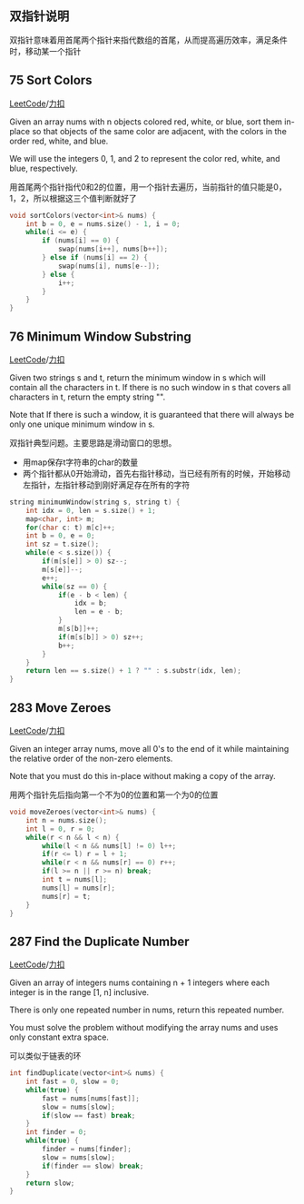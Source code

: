 双指针说明
-----------------
双指针意味着用首尾两个指针来指代数组的首尾，从而提高遍历效率，满足条件时，移动某一个指针

75 Sort Colors
-----------------
[LeetCode](https://leetcode.com/problems/sort-colors)/[力扣](https://leetcode-cn.com/problems/sort-colors)

Given an array nums with n objects colored red, white, or blue, sort them in-place so that objects of the same color are adjacent, with the colors in the order red, white, and blue. 

We will use the integers 0, 1, and 2 to represent the color red, white, and blue, respectively. 

用首尾两个指针指代0和2的位置，用一个指针去遍历，当前指针的值只能是0，1，2，所以根据这三个值判断就好了

```c++
void sortColors(vector<int>& nums) {
    int b = 0, e = nums.size() - 1, i = 0;
    while(i <= e) {
        if (nums[i] == 0) {
            swap(nums[i++], nums[b++]);
        } else if (nums[i] == 2) {
            swap(nums[i], nums[e--]);
        } else {
            i++;
        }
    }
}
```

76 Minimum Window Substring
----------------
[LeetCode](https://leetcode.com/problems/minimum-window-substring)/[力扣](https://leetcode-cn.com/problems/minimum-window-substring)

Given two strings s and t, return the minimum window in s which will contain all the characters in t. If there is no such window in s that covers all characters in t, return the empty string "". 

Note that If there is such a window, it is guaranteed that there will always be only one unique minimum window in s. 

双指针典型问题。主要思路是滑动窗口的思想。

- 用map保存t字符串的char的数量
- 两个指针都从0开始滑动，首先右指针移动，当已经有所有的时候，开始移动左指针，左指针移动到刚好满足存在所有的字符

```c++
string minimumWindow(string s, string t) {
    int idx = 0, len = s.size() + 1;
    map<char, int> m;
    for(char c: t) m[c]++;
    int b = 0, e = 0;
    int sz = t.size();
    while(e < s.size()) {
        if(m[s[e]] > 0) sz--;
        m[s[e]]--;
        e++;
        while(sz == 0) {
            if(e - b < len) {
                idx = b;
                len = e - b;
            }
            m[s[b]]++;
            if(m[s[b]] > 0) sz++;
            b++;
        }
    }
    return len == s.size() + 1 ? "" : s.substr(idx, len);
}
```

283 Move Zeroes
---------------------
[LeetCode](https://leetcode.com/problems/move-zeroes)/[力扣](https://leetcode-cn.com/problems/move-zeroes)

Given an integer array nums, move all 0's to the end of it while maintaining the relative order of the non-zero elements. 

Note that you must do this in-place without making a copy of the array. 


用两个指针先后指向第一个不为0的位置和第一个为0的位置

```c++
void moveZeroes(vector<int>& nums) {
    int n = nums.size();
    int l = 0, r = 0;
    while(r < n && l < n) {
        while(l < n && nums[l] != 0) l++;
        if(r <= l) r = l + 1;
        while(r < n && nums[r] == 0) r++;
        if(l >= n || r >= n) break;
        int t = nums[l];
        nums[l] = nums[r];
        nums[r] = t; 
    }
}
```

287 Find the Duplicate Number
------------------------------
[LeetCode](https://leetcode.com/problems/find-the-duplicate-number)/[力扣](https://leetcode-cn.com/problems/find-the-duplicate-number)

Given an array of integers nums containing n + 1 integers where each integer is in the range [1, n] inclusive. 

There is only one repeated number in nums, return this repeated number. 

You must solve the problem without modifying the array nums and uses only constant extra space. 

可以类似于链表的环

```c++
int findDuplicate(vector<int>& nums) {
    int fast = 0, slow = 0;
    while(true) {
        fast = nums[nums[fast]];
        slow = nums[slow];
        if(slow == fast) break;
    }
    int finder = 0;
    while(true) {
        finder = nums[finder];
        slow = nums[slow];
        if(finder == slow) break; 
    }
    return slow;
}

```